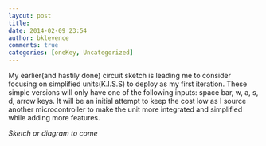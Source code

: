 ```yaml
---
layout: post
title: 
date: 2014-02-09 23:54
author: bklevence
comments: true
categories: [oneKey, Uncategorized]
---
```

<p><span>My earlier(and hastily done) circuit sketch is leading me to consider focusing on simplified units(K.I.S.S) to deploy as my first iteration. These simple versions will only have one of the following inputs: space bar, w, a, s, d, arrow keys. It will be an initial attempt to keep the cost low as I source another microcontroller to make the unit more integrated and simplified while adding more features.</span></p>
<p><em>Sketch or diagram to come</em></p>
